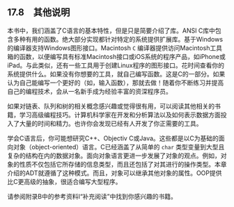 ## 17.8　其他说明

本书中，我们涵盖了C语言的基本特性，但是只是简要介绍了库。ANSI C库中包含多种有用的函数。绝大部分实现都针对特定的系统提供扩展库。基于Windows的编译器支持Windows图形接口。Macintosh  `C` 编译器提供访问Macintosh工具箱的函数，以便编写具有标准Macintosh接口或iOS系统的程序产品，如iPhone或iPad。与此类似，还有一些工具用于创建Linux程序的图形接口。花时间查看你的系统提供什么。如果没有你想要的工具，就自己编写函数。这是C的一部分。如果认为自己能编写一个更好的（如，输入函数），那就去做！随着你不断练习并提高自己的编程技术，会从一名新手成为经验丰富的资深程序员。

如果对链表、队列和树的相关概念感兴趣或觉得很有用，可以阅读其他相关的书籍，学习高级编程技巧。计算机科学家在开发和分析算法以及如何表示数据方面投入了大量的时间和精力。也许你会发现已经有人开发了你正需要的工具。

学会C语言后，你可能想研究C++、Objectiv C或Java。这些都是以C为基础的面向对象（object-oriented）语言。C已经涵盖了从简单的 `char` 类型变量到大型且复杂的结构在内的数据对象。面向对象语言更进一步发展了对象的观点。例如，对象的性质不仅包括它所存储的信息类型，而且还包括了对其进行的操作类型。本章介绍的ADT就遵循了这种模式。而且，对象可以继承其他对象的属性。OOP提供比C更高级的抽象，很适合编写大型程序。

请参阅附录B中的参考资料I“补充阅读”中找到你感兴趣的书籍。


